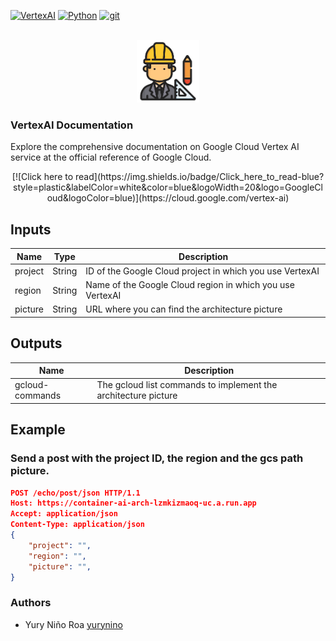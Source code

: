 <div id="top"></div>

<!-- PROJECT SHIELDS -->
[![VertexAI](https://img.shields.io/badge/vertexai-v115-green?logo=google%20cloud)](https://cloud.google.com/vertex-ai)
[![Python](https://img.shields.io/badge/Python-3.11.X-blue.svg?logo=python)](https://www.python.org/)
[![git](https://img.shields.io/badge/git-v2.39.X-red.svg?logo=git)](https://git-scm.com/)

<br />
<div align="center">
    <img src="./utils-adiutor/logo-adiutor.png" alt="Logo" width="100">
</div>

### VertexAI Documentation

Explore the comprehensive documentation on Google Cloud Vertex AI service at the official reference of Google Cloud.

<div align="center">
    [![Click here to read](https://img.shields.io/badge/Click_here_to_read-blue?style=plastic&labelColor=white&color=blue&logoWidth=20&logo=GoogleCloud&logoColor=blue)](https://cloud.google.com/vertex-ai)
</div>

## Inputs

| Name    | Type   | Description                                               |
|---------|--------|-----------------------------------------------------------|
| project | String | ID of the Google Cloud project in which you use VertexAI  | 
| region  | String | Name of the Google Cloud region in which you use VertexAI | 
| picture | String | URL where you can find the architecture picture           |

## Outputs

| Name                | Description                                                    |
|---------------------|----------------------------------------------------------------|
| gcloud-commands     | The gcloud list commands to implement the architecture picture |

## Example
### Send a post with the project ID, the region and the gcs path picture.

```json
POST /echo/post/json HTTP/1.1
Host: https://container-ai-arch-lzmkizmaoq-uc.a.run.app
Accept: application/json
Content-Type: application/json
{
    "project": "",
    "region": "",
    "picture": "",
}
```

### Authors
-  Yury Niño Roa [yurynino](https://github.com/yurynino)